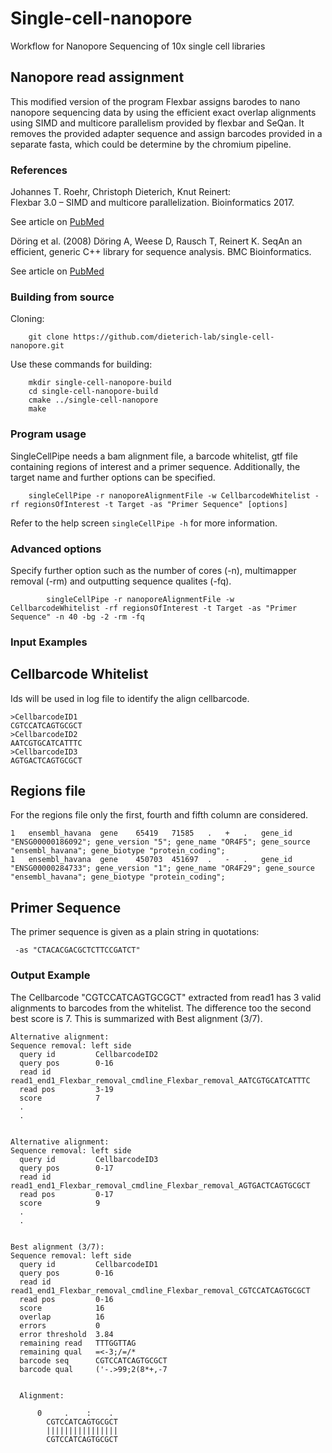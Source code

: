 # Single-cell-nanopore
Workflow for Nanopore Sequencing of 10x single cell libraries

## Nanopore read assignment

This modified version of the program Flexbar assigns barodes to nano nanopore sequencing data by using the
    efficient exact overlap alignments using SIMD and multicore parallelism provided by flexbar and SeQan. It removes the
    provided adapter sequence and assign barcodes provided in a separate fasta, which could be determine by the
    chromium pipeline.


### References

Johannes T. Roehr, Christoph Dieterich, Knut Reinert:  
Flexbar 3.0 – SIMD and multicore parallelization. Bioinformatics 2017.

See article on [PubMed](https://www.ncbi.nlm.nih.gov/pubmed/28541403)

Döring et al. (2008) Döring A, Weese D, Rausch T, Reinert K. 
SeqAn an efficient, generic C++ library for sequence analysis. BMC Bioinformatics.

See article on [PubMed](https://www.ncbi.nlm.nih.gov/pubmed/28888961)


### Building from source

Cloning:
```
	git clone https://github.com/dieterich-lab/single-cell-nanopore.git
```

Use these commands for building:
```
	mkdir single-cell-nanopore-build
	cd single-cell-nanopore-build
	cmake ../single-cell-nanopore
	make
```

### Program usage

SingleCellPipe needs a bam alignment file, a barcode whitelist, gtf file containing regions of interest and a primer sequence. Additionally, the target name and further options can be specified. 

```
	singleCellPipe -r nanoporeAlignmentFile -w CellbarcodeWhitelist -rf regionsOfInterest -t Target -as "Primer Sequence" [options]
```

Refer to the help screen `singleCellPipe -h` for more information.

### Advanced options

Specify further option such as the number of cores (-n), multimapper removal (-rm) and outputting sequence qualites (-fq).
```
        singleCellPipe -r nanoporeAlignmentFile -w CellbarcodeWhitelist -rf regionsOfInterest -t Target -as "Primer Sequence" -n 40 -bg -2 -rm -fq
```

### Input Examples

## Cellbarcode Whitelist
Ids will be used in log file to identify the align cellbarcode.
```
>CellbarcodeID1
CGTCCATCAGTGCGCT
>CellbarcodeID2
AATCGTGCATCATTTC
>CellbarcodeID3
AGTGACTCAGTGCGCT

```


## Regions file

For the regions file only the first, fourth and fifth column are considered. 
```
1	ensembl_havana	gene	65419	71585	.	+	.	gene_id "ENSG00000186092"; gene_version "5"; gene_name "OR4F5"; gene_source "ensembl_havana"; gene_biotype "protein_coding";
1	ensembl_havana	gene	450703	451697	.	-	.	gene_id "ENSG00000284733"; gene_version "1"; gene_name "OR4F29"; gene_source "ensembl_havana"; gene_biotype "protein_coding";
```
## Primer Sequence

The primer sequence is given as a plain string in quotations:
```
 -as "CTACACGACGCTCTTCCGATCT"
```

### Output Example

The Cellbarcode "CGTCCATCAGTGCGCT" extracted from read1 has 3 valid alignments to barcodes from the whitelist. The difference too the second best score is 7. 
This is summarized with Best alignment (3/7). 

```
Alternative alignment:
Sequence removal: left side
  query id         CellbarcodeID2
  query pos        0-16
  read id          read1_end1_Flexbar_removal_cmdline_Flexbar_removal_AATCGTGCATCATTTC
  read pos         3-19
  score            7
  .
  .


Alternative alignment:
Sequence removal: left side
  query id         CellbarcodeID3
  query pos        0-17
  read id          read1_end1_Flexbar_removal_cmdline_Flexbar_removal_AGTGACTCAGTGCGCT
  read pos         0-17
  score            9
  .
  .


Best alignment (3/7):
Sequence removal: left side
  query id         CellbarcodeID1
  query pos        0-16
  read id          read1_end1_Flexbar_removal_cmdline_Flexbar_removal_CGTCCATCAGTGCGCT
  read pos         0-16
  score            16
  overlap          16
  errors           0
  error threshold  3.84
  remaining read   TTTGGTTAG
  remaining qual   =<-3;/=/*
  barcode seq      CGTCCATCAGTGCGCT
  barcode qual     ('-.>99;2(8*+,-7


  Alignment:

      0     .    :    .  
        CGTCCATCAGTGCGCT
        ||||||||||||||||
        CGTCCATCAGTGCGCT
```
